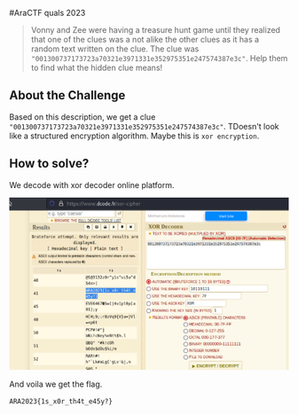 #AraCTF quals 2023
> Vonny and Zee were having a treasure hunt game until they realized that one of the clues was a not alike the other clues as it has a random text written on the clue.
The clue was `"001300737173723a70321e3971331e352975351e247574387e3c"`.
Help them to find what the hidden clue means!

## About the Challenge
Based on this description, we get a clue `"001300737173723a70321e3971331e352975351e247574387e3c"`. TDoesn't look like a structured encryption algorithm. Maybe this is `xor encryption`.

## How to solve?
We decode with xor decoder online platform.

![img1](images/img1.png)

And voila we get the flag.

```
ARA2023{1s_x0r_th4t_e45y?}
```
